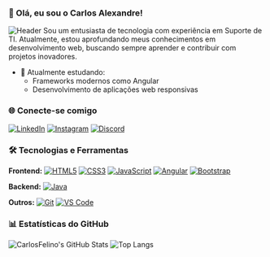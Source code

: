### 👋 Olá, eu sou o Carlos Alexandre!
![Header](https://github.com/CarlosFelino/CarlosFelino/blob/main/assets/banner.png)
Sou um entusiasta de tecnologia com experiência em Suporte de TI. Atualmente, estou aprofundando meus conhecimentos em desenvolvimento web, buscando sempre aprender e contribuir com projetos inovadores.
- 🌱 Atualmente estudando:
  - Frameworks modernos como Angular
  - Desenvolvimento de aplicações web responsivas

### 🌐 Conecte-se comigo
[![LinkedIn](https://img.shields.io/badge/-LinkedIn-%230077B5?style=for-the-badge&logo=linkedin&logoColor=white)](https://www.linkedin.com/in/c-alexandre)
[![Instagram](https://img.shields.io/badge/-Instagram-%23E4405F?style=for-the-badge&logo=instagram&logoColor=white)](https://instagram.com/elcarlos_felino)
[![Discord](https://img.shields.io/badge/-Discord-7289DA?style=for-the-badge&logo=discord&logoColor=white)](https://discord.gg/elcarlos_felino)

### 🛠️ Tecnologias e Ferramentas
**Frontend:**
[![HTML5](https://img.shields.io/badge/HTML5-E34F26?style=for-the-badge&logo=html5&logoColor=white)](https://developer.mozilla.org/pt-BR/docs/Web/HTML)
[![CSS3](https://img.shields.io/badge/CSS3-1572B6?style=for-the-badge&logo=css3&logoColor=white)](https://developer.mozilla.org/pt-BR/docs/Web/CSS)
[![JavaScript](https://img.shields.io/badge/JavaScript-F7DF1E?style=for-the-badge&logo=javascript&logoColor=black)](https://developer.mozilla.org/pt-BR/docs/Web/JavaScript)
[![Angular](https://img.shields.io/badge/Angular-DD0031?style=for-the-badge&logo=angular&logoColor=white)](https://angular.io/)
[![Bootstrap](https://img.shields.io/badge/Bootstrap-563D7C?style=for-the-badge&logo=bootstrap&logoColor=white)](https://getbootstrap.com/)

**Backend:**
[![Java](https://img.shields.io/badge/Java-ED8B00?style=for-the-badge&logo=java&logoColor=white)](https://www.java.com/)

**Outros:**
[![Git](https://img.shields.io/badge/Git-F05032?style=for-the-badge&logo=git&logoColor=white)](https://git-scm.com/)
[![VS Code](https://img.shields.io/badge/VS%20Code-007ACC?style=for-the-badge&logo=visual-studio-code&logoColor=white)](https://code.visualstudio.com/)

### 📊 Estatísticas do GitHub
![CarlosFelino's GitHub Stats](https://github-readme-stats.vercel.app/api?username=CarlosFelino&show_icons=true&theme=radical)
![Top Langs](https://github-readme-stats.vercel.app/api/top-langs/?username=CarlosFelino&layout=compact&theme=radical)
